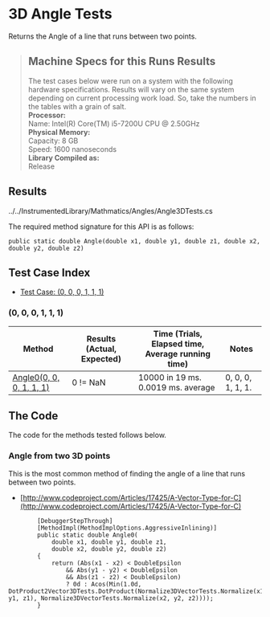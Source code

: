 # 3D Angle Tests

Returns the Angle of a line that runs between two points.

> ## Machine Specs for this Runs Results
> The test cases below were run on a system with the following hardware specifications. Results will vary on the same system depending on current processing work load. So, take the numbers in the tables with a grain of salt.  
> **Processor:**  
> Name: Intel(R) Core(TM) i5-7200U CPU @ 2.50GHz  
  > **Physical Memory:**  
> Capacity: 8 GB  
> Speed: 1600 nanoseconds  
  > **Library Compiled as:**  
> Release  

## Results

../../InstrumentedLibrary/Mathmatics/Angles/Angle3DTests.cs

The required method signature for this API is as follows:

```CSharp
public static double Angle(double x1, double y1, double z1, double x2, double y2, double z2)
```

## Test Case Index

- [Test Case: (0, 0, 0, 1, 1, 1)](#0,-0,-0,-1,-1,-1)

### (0, 0, 0, 1, 1, 1)

| Method | Results (Actual, Expected) | Time (Trials, Elapsed time, Average running time) | Notes |
|---|---|---|---|
| [Angle0(0, 0, 0, 1, 1, 1)](#Angle-from-two-3D-points) | 0 != NaN | 10000 in 19 ms. 0.0019 ms. average | 0, 0, 0, 1, 1, 1. |

## The Code

The code for the methods tested follows below.

### Angle from two 3D points

This is the most common method of finding the angle of a line that runs between two points.  
- [http://www.codeproject.com/Articles/17425/A-Vector-Type-for-C](http://www.codeproject.com/Articles/17425/A-Vector-Type-for-C)

```CSharp
        [DebuggerStepThrough]
        [MethodImpl(MethodImplOptions.AggressiveInlining)]
        public static double Angle0(
            double x1, double y1, double z1,
            double x2, double y2, double z2)
        {
            return (Abs(x1 - x2) < DoubleEpsilon
                && Abs(y1 - y2) < DoubleEpsilon
                && Abs(z1 - z2) < DoubleEpsilon)
                ? 0d : Acos(Min(1.0d, DotProduct2Vector3DTests.DotProduct(Normalize3DVectorTests.Normalize(x1, y1, z1), Normalize3DVectorTests.Normalize(x2, y2, z2))));
        }
```

